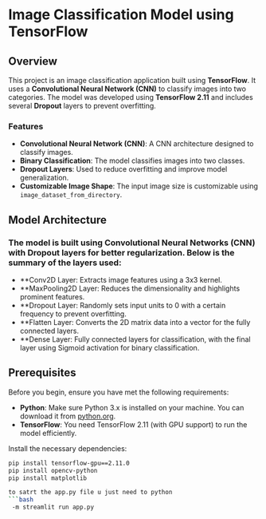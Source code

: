 # Image Classification Model using TensorFlow

## Overview

This project is an image classification application built using **TensorFlow**. It uses a **Convolutional Neural Network (CNN)** to classify images into two categories. The model was developed using **TensorFlow 2.11** and includes several **Dropout** layers to prevent overfitting.

### Features

- **Convolutional Neural Network (CNN)**: A CNN architecture designed to classify images.
- **Binary Classification**: The model classifies images into two classes.
- **Dropout Layers**: Used to reduce overfitting and improve model generalization.
- **Customizable Image Shape**: The input image size is customizable using `image_dataset_from_directory`.
## Model Architecture
### The model is built using Convolutional Neural Networks (CNN) with Dropout layers for better regularization. Below is the summary of the layers used:

- **Conv2D Layer: Extracts image features using a 3x3 kernel.
- **MaxPooling2D Layer: Reduces the dimensionality and highlights prominent features.
- **Dropout Layer: Randomly sets input units to 0 with a certain frequency to prevent overfitting.
- **Flatten Layer: Converts the 2D matrix data into a vector for the fully connected layers.
- **Dense Layer: Fully connected layers for classification, with the final layer using Sigmoid activation for binary classification.

## Prerequisites

Before you begin, ensure you have met the following requirements:

- **Python**: Make sure Python 3.x is installed on your machine. You can download it from [python.org](https://www.python.org/).
- **TensorFlow**: You need TensorFlow 2.11 (with GPU support) to run the model efficiently.

Install the necessary dependencies:

```bash
pip install tensorflow-gpu==2.11.0
pip install opencv-python
pip install matplotlib

to satrt the app.py file u just need to python
```bash
 -m streamlit run app.py
